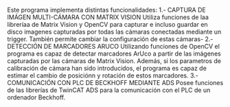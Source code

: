 Este programa implementa distintas funcionalidades:
1.- CAPTURA DE IMÁGEN MULTI-CÁMARA CON MATRIX VISION
  Utiliza funciones de laa libreríaa de Matrix Vision y OpenCV para capturar e incluso guardar en disco imagenes capturadas por todas las cámaras conectadas mediante
  un trigger. También permite cambiar la configuración de estas cámaras-
2.- DETECCIÓN DE MARCADORES ARUCO
  Utilizando funciones de OpenCV el programa es capaz de detectar marcadores ArUco a partir de las imágenes capturadas por las cámaras de Matrix Vision. Además,
  si los parametros de calibración de cámara han sido introducidos, el programa es capaz de estimar el cambio de posiciónn y rotación de estos marcadores.
3.- COMUNICACIÓN CON PLC DE BECKHOFF MEDIANTE ADS
  Posee funciones de las librerías de TwinCAT ADS para la comunicación con el PLC de un ordenador Beckhoff.
